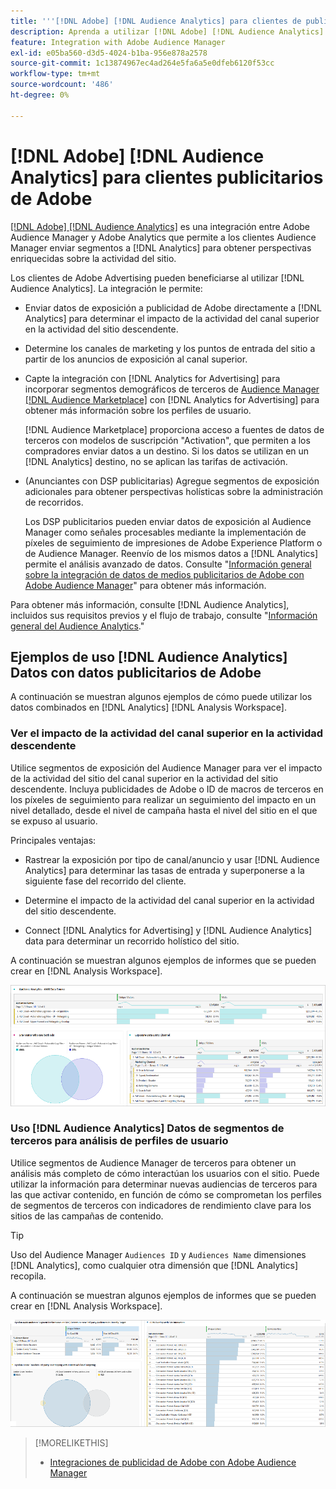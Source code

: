 ```yaml
---
title: '''[!DNL Adobe] [!DNL Audience Analytics] para clientes de publicidad de Adobe'
description: Aprenda a utilizar [!DNL Adobe] [!DNL Audience Analytics] para casos de uso publicitario
feature: Integration with Adobe Audience Manager
exl-id: e05ba560-d3d5-4024-b1ba-956e878a2578
source-git-commit: 1c13874967ec4ad264e5fa6a5e0dfeb6120f53cc
workflow-type: tm+mt
source-wordcount: '486'
ht-degree: 0%

---
```


# [!DNL Adobe] [!DNL Audience Analytics] para clientes publicitarios de Adobe

[[!DNL Adobe] [!DNL Audience Analytics]](https://experienceleague.adobe.com/docs/analytics/integration/audience-analytics/mc-audiences-aam.html) es una integración entre Adobe Audience Manager y Adobe Analytics que permite a los clientes Audience Manager enviar segmentos a [!DNL Analytics] para obtener perspectivas enriquecidas sobre la actividad del sitio.

Los clientes de Adobe Advertising pueden beneficiarse al utilizar [!DNL Audience Analytics]. La integración le permite:

* Enviar datos de exposición a publicidad de Adobe directamente a [!DNL Analytics] para determinar el impacto de la actividad del canal superior en la actividad del sitio descendente.

* Determine los canales de marketing y los puntos de entrada del sitio a partir de los anuncios de exposición al canal superior.

* Capte la integración con [!DNL Analytics for Advertising] para incorporar segmentos demográficos de terceros de [Audience Manager [!DNL Audience Marketplace]](https://experienceleague.adobe.com/docs/audience-manager/user-guide/features/audience-marketplace/audience-marketplace.html) con [!DNL Analytics for Advertising] para obtener más información sobre los perfiles de usuario.

   [!DNL Audience Marketplace] proporciona acceso a fuentes de datos de terceros con modelos de suscripción &quot;Activation&quot;, que permiten a los compradores enviar datos a un destino. Si los datos se utilizan en un [!DNL Analytics] destino, no se aplican las tarifas de activación.

* (Anunciantes con DSP publicitarias) Agregue segmentos de exposición adicionales para obtener perspectivas holísticas sobre la administración de recorridos.

   Los DSP publicitarios pueden enviar datos de exposición al Audience Manager como señales procesables mediante la implementación de píxeles de seguimiento de impresiones de Adobe Experience Platform o de Audience Manager. Reenvío de los mismos datos a [!DNL Analytics] permite el análisis avanzado de datos. Consulte &quot;[Información general sobre la integración de datos de medios publicitarios de Adobe con Adobe Audience Manager](/help/integrations/audience-manager/media-data-integration/overview.md)&quot; para obtener más información.

Para obtener más información, consulte [!DNL Audience Analytics], incluidos sus requisitos previos y el flujo de trabajo, consulte &quot;[Información general del Audience Analytics](https://experienceleague.adobe.com/docs/analytics/integration/audience-analytics/mc-audiences-aam.html).&quot;

## Ejemplos de uso [!DNL Audience Analytics] Datos con datos publicitarios de Adobe

A continuación se muestran algunos ejemplos de cómo puede utilizar los datos combinados en [!DNL Analytics] [!DNL Analysis Workspace].

### Ver el impacto de la actividad del canal superior en la actividad descendente

Utilice segmentos de exposición del Audience Manager para ver el impacto de la actividad del sitio del canal superior en la actividad del sitio descendente. Incluya publicidades de Adobe o ID de macros de terceros en los píxeles de seguimiento para realizar un seguimiento del impacto en un nivel detallado, desde el nivel de campaña hasta el nivel del sitio en el que se expuso al usuario.

Principales ventajas:

* Rastrear la exposición por tipo de canal/anuncio y usar [!DNL Audience Analytics] para determinar las tasas de entrada y superponerse a la siguiente fase del recorrido del cliente.

* Determine el impacto de la actividad del canal superior en la actividad del sitio descendente.

* Connect [!DNL Analytics for Advertising]<!-- which doesn't include the last exposure event --> y [!DNL Audience Analytics] data <!-- (which includes the user's last exposure event) --> para determinar un recorrido holístico del sitio.

A continuación se muestran algunos ejemplos de informes que se pueden crear en [!DNL Analysis Workspace].

![Ver el impacto de la actividad del canal superior en la actividad del sitio descendente](/help/integrations/assets/audience-analytics-upper-funnel-exposure.png)

### Uso [!DNL Audience Analytics] Datos de segmentos de terceros para análisis de perfiles de usuario

Utilice segmentos de Audience Manager de terceros para obtener un análisis más completo de cómo interactúan los usuarios con el sitio. Puede utilizar la información para determinar nuevas audiencias de terceros para las que activar contenido, en función de cómo se comprometan los perfiles de segmentos de terceros con indicadores de rendimiento clave para los sitios de las campañas de contenido.

>[!TIP]
> Uso del Audience Manager `Audiences ID` y `Audiences Name` dimensiones [!DNL Analytics], como cualquier otra dimensión que [!DNL Analytics] recopila.

A continuación se muestran algunos ejemplos de informes que se pueden crear en [!DNL Analysis Workspace].

![Uso de segmentos de terceros para enriquecer el análisis de perfiles de usuario](/help/integrations/assets/audience-analytics-third-party-report.png)

>[!MORELIKETHIS]
>
>* [Integraciones de publicidad de Adobe con Adobe Audience Manager](/help/integrations/audience-manager/overview.md)

